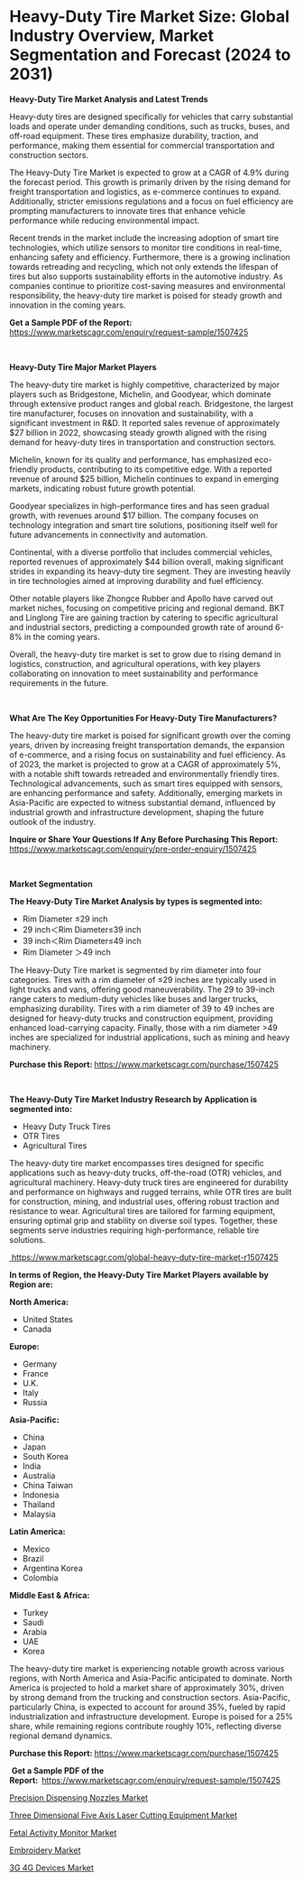 <p><h1>Heavy-Duty Tire Market Size: Global Industry Overview, Market Segmentation and Forecast (2024 to 2031)</h1></p><p><strong>Heavy-Duty Tire Market Analysis and Latest Trends</strong></p>
<p><p>Heavy-duty tires are designed specifically for vehicles that carry substantial loads and operate under demanding conditions, such as trucks, buses, and off-road equipment. These tires emphasize durability, traction, and performance, making them essential for commercial transportation and construction sectors.</p><p>The Heavy-Duty Tire Market is expected to grow at a CAGR of 4.9% during the forecast period. This growth is primarily driven by the rising demand for freight transportation and logistics, as e-commerce continues to expand. Additionally, stricter emissions regulations and a focus on fuel efficiency are prompting manufacturers to innovate tires that enhance vehicle performance while reducing environmental impact.</p><p>Recent trends in the market include the increasing adoption of smart tire technologies, which utilize sensors to monitor tire conditions in real-time, enhancing safety and efficiency. Furthermore, there is a growing inclination towards retreading and recycling, which not only extends the lifespan of tires but also supports sustainability efforts in the automotive industry. As companies continue to prioritize cost-saving measures and environmental responsibility, the heavy-duty tire market is poised for steady growth and innovation in the coming years.</p></p>
<p><strong>Get a Sample PDF of the Report:&nbsp;</strong> <a href="https://www.marketscagr.com/enquiry/request-sample/1507425">https://www.marketscagr.com/enquiry/request-sample/1507425</a></p>
<p>&nbsp;</p>
<p><strong>Heavy-Duty Tire Major Market Players</strong></p>
<p><p>The heavy-duty tire market is highly competitive, characterized by major players such as Bridgestone, Michelin, and Goodyear, which dominate through extensive product ranges and global reach. Bridgestone, the largest tire manufacturer, focuses on innovation and sustainability, with a significant investment in R&D. It reported sales revenue of approximately $27 billion in 2022, showcasing steady growth aligned with the rising demand for heavy-duty tires in transportation and construction sectors.</p><p>Michelin, known for its quality and performance, has emphasized eco-friendly products, contributing to its competitive edge. With a reported revenue of around $25 billion, Michelin continues to expand in emerging markets, indicating robust future growth potential.</p><p>Goodyear specializes in high-performance tires and has seen gradual growth, with revenues around $17 billion. The company focuses on technology integration and smart tire solutions, positioning itself well for future advancements in connectivity and automation.</p><p>Continental, with a diverse portfolio that includes commercial vehicles, reported revenues of approximately $44 billion overall, making significant strides in expanding its heavy-duty tire segment. They are investing heavily in tire technologies aimed at improving durability and fuel efficiency.</p><p>Other notable players like Zhongce Rubber and Apollo have carved out market niches, focusing on competitive pricing and regional demand. BKT and Linglong Tire are gaining traction by catering to specific agricultural and industrial sectors, predicting a compounded growth rate of around 6-8% in the coming years.</p><p>Overall, the heavy-duty tire market is set to grow due to rising demand in logistics, construction, and agricultural operations, with key players collaborating on innovation to meet sustainability and performance requirements in the future.</p></p>
<p>&nbsp;</p>
<p><strong>What Are The Key Opportunities For Heavy-Duty Tire Manufacturers?</strong></p>
<p><p>The heavy-duty tire market is poised for significant growth over the coming years, driven by increasing freight transportation demands, the expansion of e-commerce, and a rising focus on sustainability and fuel efficiency. As of 2023, the market is projected to grow at a CAGR of approximately 5%, with a notable shift towards retreaded and environmentally friendly tires. Technological advancements, such as smart tires equipped with sensors, are enhancing performance and safety. Additionally, emerging markets in Asia-Pacific are expected to witness substantial demand, influenced by industrial growth and infrastructure development, shaping the future outlook of the industry.</p></p>
<p><strong>Inquire or Share Your Questions If Any Before Purchasing This Report:</strong> <a href="https://www.marketscagr.com/enquiry/pre-order-enquiry/1507425">https://www.marketscagr.com/enquiry/pre-order-enquiry/1507425</a></p>
<p>&nbsp;</p>
<p><strong>Market Segmentation</strong></p>
<p><strong>The Heavy-Duty Tire Market Analysis by types is segmented into:</strong></p>
<p><ul><li>Rim Diameter ≤29 inch</li><li>29 inch＜Rim Diameter≤39 inch</li><li>39 inch＜Rim Diameter≤49 inch</li><li>Rim Diameter ＞49 inch</li></ul></p>
<p><p>The Heavy-Duty Tire market is segmented by rim diameter into four categories. Tires with a rim diameter of ≤29 inches are typically used in light trucks and vans, offering good maneuverability. The 29 to 39-inch range caters to medium-duty vehicles like buses and larger trucks, emphasizing durability. Tires with a rim diameter of 39 to 49 inches are designed for heavy-duty trucks and construction equipment, providing enhanced load-carrying capacity. Finally, those with a rim diameter >49 inches are specialized for industrial applications, such as mining and heavy machinery.</p></p>
<p><strong>Purchase this Report:&nbsp;</strong><a href="https://www.marketscagr.com/purchase/1507425">https://www.marketscagr.com/purchase/1507425</a></p>
<p>&nbsp;</p>
<p><strong>The Heavy-Duty Tire Market Industry Research by Application is segmented into:</strong></p>
<p><ul><li>Heavy Duty Truck Tires</li><li>OTR Tires</li><li>Agricultural Tires</li></ul></p>
<p><p>The heavy-duty tire market encompasses tires designed for specific applications such as heavy-duty trucks, off-the-road (OTR) vehicles, and agricultural machinery. Heavy-duty truck tires are engineered for durability and performance on highways and rugged terrains, while OTR tires are built for construction, mining, and industrial uses, offering robust traction and resistance to wear. Agricultural tires are tailored for farming equipment, ensuring optimal grip and stability on diverse soil types. Together, these segments serve industries requiring high-performance, reliable tire solutions.</p></p>
<p><a href="https://www.marketscagr.com/global-heavy-duty-tire-market-r1507425">&nbsp;https://www.marketscagr.com/global-heavy-duty-tire-market-r1507425</a></p>
<p><strong>In terms of Region, the Heavy-Duty Tire Market Players available by Region are:</strong></p>
<p>
    <p> <strong> North America: </strong>
        <ul>
            <li>United States</li>
            <li>Canada</li>
        </ul>
        </p> 
    <p> <strong> Europe: </strong>
        <ul>
            <li>Germany</li>
            <li>France</li>
            <li>U.K.</li>
            <li>Italy</li>
            <li>Russia</li>
        </ul>
        </p> 
    <p> <strong> Asia-Pacific: </strong>
        <ul>
            <li>China</li>
            <li>Japan</li>
            <li>South Korea</li>
            <li>India</li>
            <li>Australia</li>
            <li>China Taiwan</li>
            <li>Indonesia</li>
            <li>Thailand</li>
            <li>Malaysia</li>
        </ul>
        </p> 
    <p> <strong> Latin America: </strong>
        <ul>
            <li>Mexico</li>
            <li>Brazil</li>
            <li>Argentina Korea</li>
            <li>Colombia</li>
        </ul>
        </p> 
    <p> <strong> Middle East & Africa: </strong>
        <ul>
            <li>Turkey</li>
            <li>Saudi</li>
            <li>Arabia</li>
            <li>UAE</li>
            <li>Korea</li>
        </ul>
    </p>
    </p>
<p><p>The heavy-duty tire market is experiencing notable growth across various regions, with North America and Asia-Pacific anticipated to dominate. North America is projected to hold a market share of approximately 30%, driven by strong demand from the trucking and construction sectors. Asia-Pacific, particularly China, is expected to account for around 35%, fueled by rapid industrialization and infrastructure development. Europe is poised for a 25% share, while remaining regions contribute roughly 10%, reflecting diverse regional demand dynamics.</p></p>
<p><strong>Purchase this Report: </strong><a href="https://www.marketscagr.com/purchase/1507425">https://www.marketscagr.com/purchase/1507425</a></p>
<p>&nbsp;<strong>Get a Sample PDF of the Report:&nbsp;&nbsp;</strong><a href="https://www.marketscagr.com/enquiry/request-sample/1507425">https://www.marketscagr.com/enquiry/request-sample/1507425</a></p>
<p><strong></strong></p>
<p><p><a href="https://medium.com/@kimberlymgraha/precision-dispensing-nozzles-market-size-growth-and-industry-analysis-by-market-segmentation-and-cff20b59b51b?postPublishedType=repub">Precision Dispensing Nozzles Market</a></p><p><a href="https://medium.com/@kimberlymgraha/what-factors-will-influence-the-three-dimensional-five-axis-laser-cutting-equipment-market-in-the-acb3f7f21df1">Three Dimensional Five Axis Laser Cutting Equipment Market</a></p><p><a href="https://www.linkedin.com/pulse/how-regional-global-trends-shaping-fetal-activity-monitor-07xfe?trackingId=TdMQb7HOR4%2B%2BwBuAWM%2BGyw%3D%3D">Fetal Activity Monitor Market</a></p><p><a href="https://issuu.com/reportprime-2/docs/embroidery-market-size-2030.pptx_a634f1aa354cf3">Embroidery Market</a></p><p><a href="https://issuu.com/reportprime-2/docs/3g-4g-devices-market-size-2030.pptx_84564001d9dfb2">3G 4G Devices Market</a></p></p>